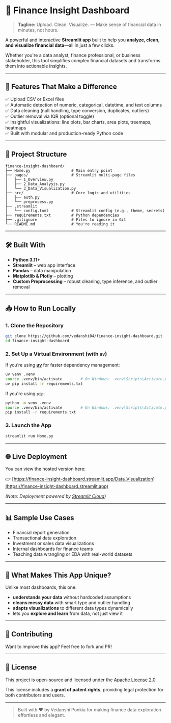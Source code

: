 
# 💼 Finance Insight Dashboard

> **Tagline:** Upload. Clean. Visualize. — Make sense of financial data in minutes, not hours.

A powerful and interactive **Streamlit app** built to help you **analyze, clean, and visualize financial data**—all in just a few clicks.

Whether you're a data analyst, finance professional, or business stakeholder, this tool simplifies complex financial datasets and transforms them into actionable insights.

---

## 🚀 Features That Make a Difference

✅ Upload CSV or Excel files  
✅ Automatic detection of numeric, categorical, datetime, and text columns  
✅ Data cleaning (null handling, type conversion, duplicates, outliers)  
✅ Outlier removal via IQR (optional toggle)  
✅ Insightful visualizations: line plots, bar charts, area plots, treemaps, heatmaps  
✅ Built with modular and production-ready Python code  

---

## 📂 Project Structure

```
finance-insight-dashboard/
├── Home.py                  # Main entry point
├── pages/                   # Streamlit multi-page files
│   ├── 1_Overview.py
│   ├── 2_Data_Analysis.py
│   └── 3_Data_Visualization.py
├── src/                     # Core logic and utilities
│   ├── auth.py
│   └── preprocess.py
├── .streamlit
│   └── config.toml          # Streamlit config (e.g., theme, secrets)
├── requirements.txt         # Python dependencies
├── .gitignore               # Files to ignore in Git
└── README.md                # You're reading it
```

---

## 🛠️ Built With

- **Python 3.11+**
- **Streamlit** – web app interface
- **Pandas** – data manipulation
- **Matplotlib & Plotly** – plotting
- **Custom Preprocessing** – robust cleaning, type inference, and outlier removal

---

## 📥 How to Run Locally

### 1. Clone the Repository

```bash
git clone https://github.com/vedanshi04/finance-insight-dashboard.git
cd finance-insight-dashboard
```

### 2. Set Up a Virtual Environment (with `uv`)

If you’re using [**uv**](https://github.com/astral-sh/uv) for faster dependency management:

```bash
uv venv .venv
source .venv/bin/activate        # On Windows: .venv\Scripts\Activate.ps1
uv pip install -r requirements.txt
```

If you're using `pip`:

```bash
python -m venv .venv
source .venv/bin/activate        # On Windows: .venv\Scripts\Activate.ps1
pip install -r requirements.txt
```

### 3. Launch the App

```bash
streamlit run Home.py
```

---

## 🌐 Live Deployment

You can view the hosted version here:

👉 [https://finance-insight-dashboard.streamlit.app/Data_Visualization](https://finance-insight-dashboard.streamlit.app)

*(Note: Deployment powered by [Streamlit Cloud](https://streamlit.io/cloud))*

---

## 📊 Sample Use Cases

- Financial report generation
- Transactional data exploration
- Investment or sales data visualizations
- Internal dashboards for finance teams
- Teaching data wrangling or EDA with real-world datasets

---

## 🧠 What Makes This App Unique?

Unlike most dashboards, this one:
- **understands your data** without hardcoded assumptions
- **cleans messy data** with smart type and outlier handling
- **adapts visualizations** to different data types dynamically
- lets you **explore and learn** from data, not just view it

---

## 🤝 Contributing

Want to improve this app? Feel free to fork and PR!

---

## 📄 License

This project is open-source and licensed under the [Apache License 2.0](https://www.apache.org/licenses/LICENSE-2.0).

This license includes a **grant of patent rights**, providing legal protection for both contributors and users.

---

> Built with ❤️ by Vedanshi Ponkia for making finance data exploration effortless and elegant.
